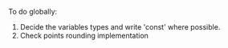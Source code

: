 To do globally:
1. Decide the variables types and write 'const' where possible.
2. Check points rounding implementation